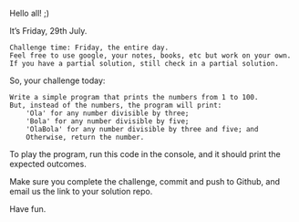 Hello all! ;)


It’s Friday, 29th July.

    Challenge time: Friday, the entire day.
    Feel free to use google, your notes, books, etc but work on your own.
    If you have a partial solution, still check in a partial solution.


So, your challenge today:

    Write a simple program that prints the numbers from 1 to 100.
    But, instead of the numbers, the program will print:
        'Ola' for any number divisible by three;
        'Bola' for any number divisible by five;
        'OlaBola' for any number divisible by three and five; and
        Otherwise, return the number.


To play the program, run this code in the console, and it should print the expected outcomes.



Make sure you complete the challenge, commit and push to Github, and email us the link to your solution repo.

Have fun.


